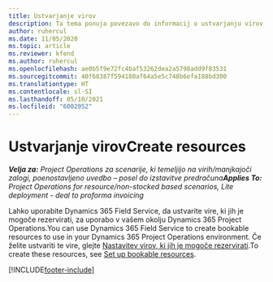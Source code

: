 ```yaml
---
title: Ustvarjanje virov
description: Ta tema ponuja povezavo do informacij o ustvarjanju virov, ki jih je mogoče rezervirati.
author: ruhercul
ms.date: 11/05/2020
ms.topic: article
ms.reviewer: kfend
ms.author: ruhercul
ms.openlocfilehash: ae0b5f9e72fc4baf53262dea2a5798add9f83531
ms.sourcegitcommit: 40f68387f594180af64a5e5c748b6efa188bd300
ms.translationtype: HT
ms.contentlocale: sl-SI
ms.lasthandoff: 05/10/2021
ms.locfileid: "6002952"
---
```

# <a name="create-resources"></a><span data-ttu-id="2b120-103">Ustvarjanje virov</span><span class="sxs-lookup"><span data-stu-id="2b120-103">Create resources</span></span>

<span data-ttu-id="2b120-104">_**Velja za:** Project Operations za scenarije, ki temeljijo na virih/manjkajoči zalogi, poenostavljeno uvedbo – posel do izstavitve predračuna_</span><span class="sxs-lookup"><span data-stu-id="2b120-104">_**Applies To:** Project Operations for resource/non-stocked based scenarios, Lite deployment - deal to proforma invoicing_</span></span>

<span data-ttu-id="2b120-105">Lahko uporabite Dynamics 365 Field Service, da ustvarite vire, ki jih je mogoče rezervirati, za uporabo v vašem okolju Dynamics 365 Project Operations.</span><span class="sxs-lookup"><span data-stu-id="2b120-105">You can use Dynamics 365 Field Service to create bookable resources to use in your Dynamics 365 Project Operations environment.</span></span> <span data-ttu-id="2b120-106">Če želite ustvariti te vire, glejte [Nastavitev virov, ki jih je mogoče rezervirati](/dynamics365/field-service/set-up-bookable-resources).</span><span class="sxs-lookup"><span data-stu-id="2b120-106">To create these resources, see [Set up bookable resources](/dynamics365/field-service/set-up-bookable-resources).</span></span>


[!INCLUDE[footer-include](../includes/footer-banner.md)]